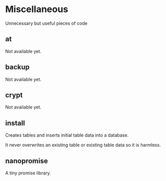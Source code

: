# Miscellaneous
Unnecessary but useful pieces of code

## at

Not available yet.

## backup

Not available yet.

## crypt

Not available yet.

## install

Creates tables and inserts initial table data into a database.

It never overwrites an existing table or existing table data so it is harmless.

## nanopromise

A tiny promise library.
